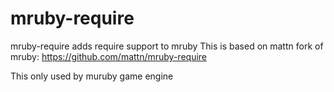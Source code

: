 # mruby-require

mruby-require adds require support to mruby
This is based on mattn fork of mruby: https://github.com/mattn/mruby-require

This only used by muruby game engine
